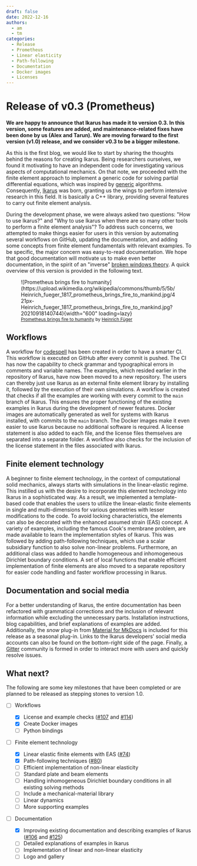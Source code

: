 ```yaml
---
draft: false
date: 2022-12-16
authors:
  - am
  - tm
categories:
  - Release
  - Prometheus
  - Linear elasticity
  - Path-following
  - Documentation
  - Docker images
  - Licenses
---
```


# Release of v0.3 (Prometheus)
**We are happy to announce that Ikarus has made it to version 0.3. In this version, some features are added, 
and maintenance-related fixes have been done by us (Alex and Tarun). We are moving forward to the first version (v1.0) release, 
and we consider v0.3 to be a bigger milestone.**

As this is the first blog, we would like to start by sharing the thoughts behind the reasons for creating Ikarus. Being 
researchers ourselves, we found it motivating to have an independent code for investigating various aspects of 
computational mechanics.  On that note, we proceeded with the finite element approach to implement a generic 
code for solving partial differential equations, which was inspired by [generic](https://en.wikipedia.org/wiki/Generic_programming) algorithms. 
Consequently, [Ikarus](https://en.wikipedia.org/wiki/Icarus) was born, granting us the wings to perform intensive research in this field. 
It is basically a C++ library, providing several features to carry out finite element analysis.

During the development phase, we were always asked two questions: "How to use Ikarus?" and "Why to use Ikarus when 
there are so many other tools to perform a finite element analysis"? To address such concerns, we attempted to make 
things easier for users in this version by automating several workflows on GitHub, updating the documentation, and 
adding some concepts from finite element fundamentals with relevant examples. To be specific, the major concern was 
easy-to-read documentation. We hope that good documentation 
will motivate us to make even better documentation, in the spirit of an "inverse" 
[broken windows theory](https://en.wikipedia.org/wiki/Broken_windows_theory). A quick overview of this version is provided
in the following text.

<figure class="inline end" markdown>
![Prometheus brings fire to humanity](https://upload.wikimedia.org/wikipedia/commons/thumb/5/5b/Heinrich_fueger_1817_prometheus_brings_fire_to_mankind.jpg/421px-Heinrich_fueger_1817_prometheus_brings_fire_to_mankind.jpg?20210918140744){width="600" loading=lazy}
  <figcaption style="font-size: 12px"><a href="https://commons.wikimedia.org/wiki/File:Heinrich_fueger_1817_prometheus_brings_fire_to_mankind.jpg">Prometheus brings fire to humanity</a> by <a href="https://en.wikipedia.org/wiki/Heinrich_F%C3%BCger">Heinrich Füger</a></figcaption>
</figure>


## Workflows
A workflow for [codespell](https://github.com/codespell-project/codespell) has been created in order to have a smarter 
CI. This workflow is executed on GitHub after every commit is pushed. The CI has now the capability to check grammar and 
typographical errors in comments and variable names. The examples, which resided earlier in the repository of Ikarus, 
have now been moved to a new repository. The users can thereby just use Ikarus as an external finite element library by installing 
it, followed by the execution of their own simulations. A workflow is created that checks if all the examples are working with 
every commit to the `main` branch of Ikarus. This ensures the proper functioning of the existing examples in Ikarus 
during the development of newer features. Docker images are automatically generated as well for systems with Ikarus 
installed, with commits to the `main` branch. The Docker images make it even easier to use Ikarus because no additional 
software is required.
A license statement is also added to each file, and the license files 
themselves are separated into a separate folder. A workflow also checks for the inclusion of the license statement in 
the files associated with Ikarus.

## Finite element technology
A beginner to finite element technology, in the context of computational solid mechanics, always starts with simulations in the 
linear-elastic regime. This instilled us with the desire to incorporate this element technology into Ikarus in a sophisticated 
way. As a result, we implemented a template-based code that enables the users to utilize the linear-elastic finite 
elements in single and multi-dimensions for various geometries with lesser modifications to the code. To avoid locking
characteristics, the elements can also be decorated with the enhanced assumed strain (EAS) concept. A variety of examples, 
including the famous Cook's membrane problem, are made available to learn the implementation styles of Ikarus. This was 
followed by adding path-following techniques, which use a scalar subsidiary function to also solve non-linear problems. 
Furthermore, an additional class was added to handle homogeneous and inhomogeneous Dirichlet boundary conditions. 
A set of local functions that enable efficient implementation of finite elements are also moved to a separate repository 
for easier code handling and faster workflow processing in Ikarus.

## Documentation and social media
For a better understanding of Ikarus, the entire documentation has been refactored with grammatical corrections and the 
inclusion of relevant information while excluding the unnecessary parts. Installation instructions, blog capabilities, and brief explanations of examples are added.
Additionally, the *snow* plug-in from [Material for MkDocs](https://squidfunk.github.io/mkdocs-material/) is included for this release as a seasonal plug-in.
Links to the Ikarus developers' social media accounts can also be found on the bottom-right side of the page. 
Finally, a [Gitter](https://gitter.im/ikarus-project/community) community is formed in order to interact more with users and quickly resolve issues.

## What next?
The following are some key milestones that have been completed or are planned to be released as stepping stones to version 1.0.

- [ ] Workflows

    * [x] License and example checks ([#107](https://github.com/ikarus-project/ikarus/pull/107 "To pull request") and [#114](https://github.com/ikarus-project/ikarus/pull/114 "To pull request"))
    * [x] Create Docker images
    * [ ] Python bindings

- [ ] Finite element technology

    * [x] Linear elastic finite elements with EAS ([#74](https://github.com/ikarus-project/ikarus/pull/74 "To pull request"))
    * [x] Path-following techniques ([#80](https://github.com/ikarus-project/ikarus/pull/80 "To pull request"))
    * [ ] Efficient implementation of non-linear elasticity
    * [ ] Standard plate and beam elements
    * [ ] Handling inhomogeneous Dirichlet boundary conditions in all existing solving methods
    * [ ] Include a mechanical-material library
    * [ ] Linear dynamics
    * [ ] More supporting examples

- [ ] Documentation
    * [x] Improving existing documentation and describing examples of Ikarus ([#106](https://github.com/ikarus-project/ikarus/pull/106 "To pull request") and [#125](https://github.com/ikarus-project/ikarus/pull/125 "To pull request"))
    * [ ] Detailed explanations of examples in Ikarus
    * [ ] Implementation of linear and non-linear elasticity
    * [ ] Logo and gallery
